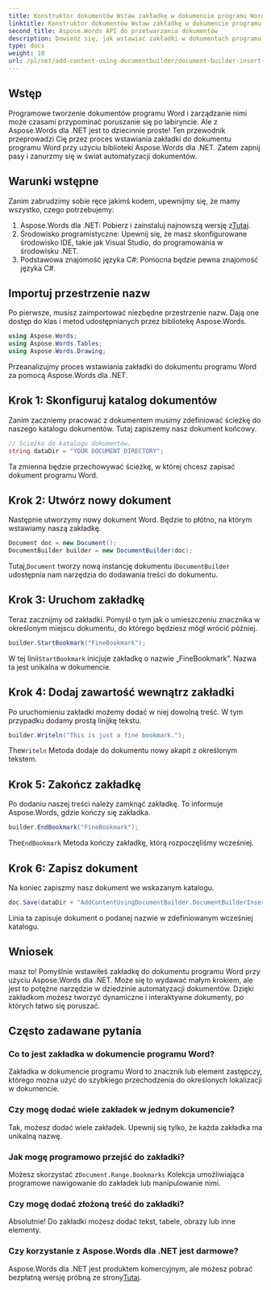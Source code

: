 ```yaml
---
title: Konstruktor dokumentów Wstaw zakładkę w dokumencie programu Word
linktitle: Konstruktor dokumentów Wstaw zakładkę w dokumencie programu Word
second_title: Aspose.Words API do przetwarzania dokumentów
description: Dowiedz się, jak wstawiać zakładki w dokumentach programu Word za pomocą Aspose.Words dla .NET, korzystając ze szczegółowego przewodnika krok po kroku. Idealny do automatyzacji dokumentów.
type: docs
weight: 10
url: /pl/net/add-content-using-documentbuilder/document-builder-insert-bookmark/
---
```

## Wstęp

Programowe tworzenie dokumentów programu Word i zarządzanie nimi może czasami przypominać poruszanie się po labiryncie. Ale z Aspose.Words dla .NET jest to dziecinnie proste! Ten przewodnik przeprowadzi Cię przez proces wstawiania zakładki do dokumentu programu Word przy użyciu biblioteki Aspose.Words dla .NET. Zatem zapnij pasy i zanurzmy się w świat automatyzacji dokumentów.

## Warunki wstępne

Zanim zabrudzimy sobie ręce jakimś kodem, upewnijmy się, że mamy wszystko, czego potrzebujemy:

1.  Aspose.Words dla .NET: Pobierz i zainstaluj najnowszą wersję z[Tutaj](https://releases.aspose.com/words/net/).
2. Środowisko programistyczne: Upewnij się, że masz skonfigurowane środowisko IDE, takie jak Visual Studio, do programowania w środowisku .NET.
3. Podstawowa znajomość języka C#: Pomocna będzie pewna znajomość języka C#.

## Importuj przestrzenie nazw

Po pierwsze, musisz zaimportować niezbędne przestrzenie nazw. Dają one dostęp do klas i metod udostępnianych przez bibliotekę Aspose.Words.

```csharp
using Aspose.Words;
using Aspose.Words.Tables;
using Aspose.Words.Drawing;
```

Przeanalizujmy proces wstawiania zakładki do dokumentu programu Word za pomocą Aspose.Words dla .NET.

## Krok 1: Skonfiguruj katalog dokumentów

Zanim zaczniemy pracować z dokumentem musimy zdefiniować ścieżkę do naszego katalogu dokumentów. Tutaj zapiszemy nasz dokument końcowy.

```csharp
// Ścieżka do katalogu dokumentów.
string dataDir = "YOUR DOCUMENT DIRECTORY";
```

Ta zmienna będzie przechowywać ścieżkę, w której chcesz zapisać dokument programu Word.

## Krok 2: Utwórz nowy dokument

Następnie utworzymy nowy dokument Word. Będzie to płótno, na którym wstawiamy naszą zakładkę.

```csharp
Document doc = new Document();
DocumentBuilder builder = new DocumentBuilder(doc);
```

 Tutaj,`Document` tworzy nową instancję dokumentu i`DocumentBuilder` udostępnia nam narzędzia do dodawania treści do dokumentu.

## Krok 3: Uruchom zakładkę

Teraz zacznijmy od zakładki. Pomyśl o tym jak o umieszczeniu znacznika w określonym miejscu dokumentu, do którego będziesz mógł wrócić później.

```csharp
builder.StartBookmark("FineBookmark");
```

 W tej linii`StartBookmark` inicjuje zakładkę o nazwie „FineBookmark”. Nazwa ta jest unikalna w dokumencie.

## Krok 4: Dodaj zawartość wewnątrz zakładki

Po uruchomieniu zakładki możemy dodać w niej dowolną treść. W tym przypadku dodamy prostą linijkę tekstu.

```csharp
builder.Writeln("This is just a fine bookmark.");
```

 The`Writeln` Metoda dodaje do dokumentu nowy akapit z określonym tekstem.

## Krok 5: Zakończ zakładkę

Po dodaniu naszej treści należy zamknąć zakładkę. To informuje Aspose.Words, gdzie kończy się zakładka.

```csharp
builder.EndBookmark("FineBookmark");
```

 The`EndBookmark` Metoda kończy zakładkę, którą rozpoczęliśmy wcześniej.

## Krok 6: Zapisz dokument

Na koniec zapiszmy nasz dokument we wskazanym katalogu.

```csharp
doc.Save(dataDir + "AddContentUsingDocumentBuilder.DocumentBuilderInsertBookmark.docx");
```

Linia ta zapisuje dokument o podanej nazwie w zdefiniowanym wcześniej katalogu.

## Wniosek

masz to! Pomyślnie wstawiłeś zakładkę do dokumentu programu Word przy użyciu Aspose.Words dla .NET. Może się to wydawać małym krokiem, ale jest to potężne narzędzie w dziedzinie automatyzacji dokumentów. Dzięki zakładkom możesz tworzyć dynamiczne i interaktywne dokumenty, po których łatwo się poruszać.

## Często zadawane pytania

### Co to jest zakładka w dokumencie programu Word?
Zakładka w dokumencie programu Word to znacznik lub element zastępczy, którego można użyć do szybkiego przechodzenia do określonych lokalizacji w dokumencie.

### Czy mogę dodać wiele zakładek w jednym dokumencie?
Tak, możesz dodać wiele zakładek. Upewnij się tylko, że każda zakładka ma unikalną nazwę.

### Jak mogę programowo przejść do zakładki?
 Możesz skorzystać z`Document.Range.Bookmarks` Kolekcja umożliwiająca programowe nawigowanie do zakładek lub manipulowanie nimi.

### Czy mogę dodać złożoną treść do zakładki?
Absolutnie! Do zakładki możesz dodać tekst, tabele, obrazy lub inne elementy.

### Czy korzystanie z Aspose.Words dla .NET jest darmowe?
Aspose.Words dla .NET jest produktem komercyjnym, ale możesz pobrać bezpłatną wersję próbną ze strony[Tutaj](https://releases.aspose.com/).